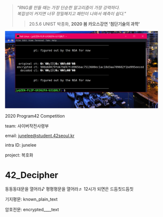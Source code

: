 >*"RNG를 만들 때는 가장 단순한 알고리즘이 가장 강력하다.*  
>*복잡성이 커지면 너무 정밀해지고 패턴이 나와서 예측이 쉽다."*  
>>20.5.6 UNIST 박종화, **2020 봄 카오스강연 '첨단기술의 과학'**  
  
![title](srcs/screen_shot.png)
  
2020 Program42 Competition

team: 사이버작전사령부

email:    junelee@student.42seoul.kr

intra ID: junelee

project: 복호화

# 42_Decipher
동동동대문을 열어라♪ 평평평문을 열어라♬ 12시가 되면은 드듬칫드듬칫


기지평문: known_plain_text

암호전문: encrypted____text
